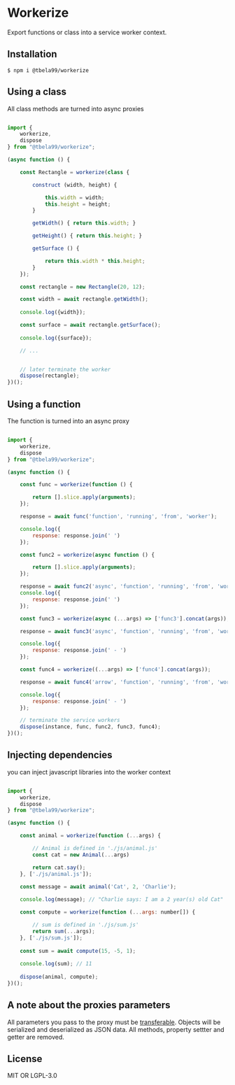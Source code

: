 # Workerize
Export functions or class into a service worker context. 

## Installation

```shell
$ npm i @tbela99/workerize
```

## Using a class

All class methods are turned into async proxies

```javascript

import {
    workerize,
    dispose
} from "@tbela99/workerize";

(async function () {

    const Rectangle = workerize(class {

        construct (width, height) {

            this.width = width;
            this.height = height;
        }

        getWidth() { return this.width; }

        getHeight() { return this.height; }

        getSurface () {

            return this.width * this.height;
        }
    });

    const rectangle = new Rectangle(20, 12);

    const width = await rectangle.getWidth();
    
    console.log({width});

    const surface = await rectangle.getSurface();
    
    console.log({surface});

    // ...


    // later terminate the worker
    dispose(rectangle);
})();
```

## Using a function

The function is turned into an async proxy

```javascript

import {
    workerize,
    dispose
} from "@tbela99/workerize";

(async function () {

    const func = workerize(function () {

        return [].slice.apply(arguments);
    });

    response = await func('function', 'running', 'from', 'worker');

    console.log({
        response: response.join(' ')
    });

    const func2 = workerize(async function () {

        return [].slice.apply(arguments);
    });

    response = await func2('async', 'function', 'running', 'from', 'worker');
    console.log({
        response: response.join(' ')
    });

    const func3 = workerize(async (...args) => ['func3'].concat(args));

    response = await func3('async', 'function', 'running', 'from', 'worker');

    console.log({
        response: response.join(' - ')
    });

    const func4 = workerize((...args) => ['func4'].concat(args));

    response = await func4('arrow', 'function', 'running', 'from', 'worker');

    console.log({
        response: response.join(' - ')
    });

    // terminate the service workers
    dispose(instance, func, func2, func3, func4);
})();

```
## Injecting dependencies

you can inject javascript libraries into the worker context

```javascript

import {
    workerize,
    dispose
} from "@tbela99/workerize";

(async function () {

    const animal = workerize(function (...args) {

        // Animal is defined in './js/animal.js'
        const cat = new Animal(...args)

        return cat.say();
    }, ['./js/animal.js']);

    const message = await animal('Cat', 2, 'Charlie');
    
    console.log(message); // "Charlie says: I am a 2 year(s) old Cat"

    const compute = workerize(function (...args: number[]) {

        // sum is defined in './js/sum.js'
        return sum(...args);
    }, ['./js/sum.js']);
    
    const sum = await compute(15, -5, 1);
    
    console.log(sum); // 11
    
    dispose(animal, compute);
})();

```

## A note about the proxies parameters

All parameters you pass to the proxy must be [transferable](https://developer.mozilla.org/en-US/docs/Web/API/Transferable). Objects will be serialized and deserialized as JSON data. All methods, property settter and getter are removed.

## License

MIT OR LGPL-3.0
